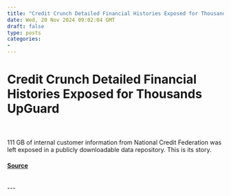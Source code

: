 ```yaml
---
title: "Credit Crunch Detailed Financial Histories Exposed for Thousands UpGuard"
date: Wed, 20 Nov 2024 09:02:04 GMT
draft: false
type: posts
categories: 
- 
---
```

# Credit Crunch Detailed Financial Histories Exposed for Thousands UpGuard

<br/>

<br/>
111 GB of internal customer information from National Credit Federation was left exposed in a publicly downloadable data repository. This is its story.

#### [Source](https://www.upguard.com/breaches/credit-crunch-national-credit-federation)

<br/>
---
